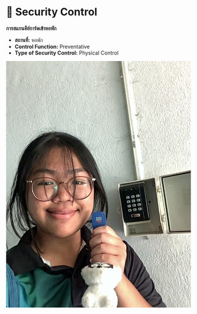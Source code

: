 # 🔗 Security Control

**การสแกนคีย์การ์ดเข้าหอพัก**
- **สถานที่:** หอพัก
- **Control Function:** Preventative
- **Type of Security Control:** Physical Control

![pic](img/SecurityControl.jpeg)
 
